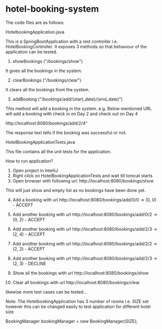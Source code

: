 # hotel-booking-system
The code files are as follows: 

HotelbookingApplication.java

This is a SpringBootApplication with a rest controller i.e. HotelBookingController. It exposes 3 methods so that behaviour of the application can be tested.

1) showBookings ("/bookings/show")

It gives all the bookings in the system. 

2) clearBookings ("/bookings/clear")

It clears all the bookings from the system.

3) addBooking ("/bookings/add/{start_date}/{end_date}")

This method will add a booking in the system.  e.g. Below mentioned URL will add a booking with check in on Day 2 and check out on Day 4

http://localhost:8080/bookings/add/2/4" 

The response text tells if the booking was successful or not.

HotelBookingApplicationTests.java

This file contains all the unit tests for the application.

How to run application? 
1. Open project in IntelliJ
2. Right click on HotelBookingApplicationTests and wait till tomcat starts
3. Open browser with following url: http://localhost:8080/bookings/show

This will just show and empty list as no bookings have been done yet.

4. Add a booking with url http://localhost:8080/bookings/add/0/0 -> (0, 0) - ACCEPT
5. Add another booking with url http://localhost:8080/bookings/add/0/2 -> (0, 2) - ACCEPT
6. Add another booking with url http://localhost:8080/bookings/add/2/3 -> (2, 4) - ACCEPT
7. Add another booking with url http://localhost:8080/bookings/add/2/2 -> (2, 2) - ACCEPT
8. Add another booking with url http://localhost:8080/bookings/add/2/3 -> (2, 3) - DECLINE

9. Show all the bookings with url http://localhost:8080/bookings/show
10. Clear all bookings with url http://localhost:8080/bookings/clear

likewise more test cases can be tested...


Note:  The HotelbookingApplication has 3 number of rooms i.e. SIZE set however this can be changed easily to test application for different hotel size 

BookingManager bookingManager = new BookingManager(SIZE);
